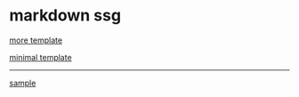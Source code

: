 
markdown ssg
=============

[more template](moreTemplate)

[minimal template](minimalTemplate)

* * *

[sample](sample)
